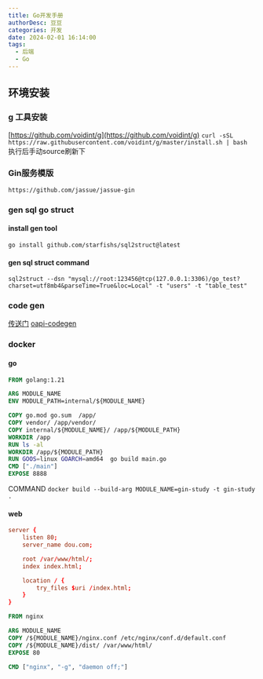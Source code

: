 ```yaml
---
title: Go开发手册
authorDesc: 豆豆
categories: 开发
date: 2024-02-01 16:14:00
tags:
  - 后端
  - Go
---
```

## 环境安装
### g 工具安装

[https://github.com/voidint/g](https://github.com/voidint/g)
`curl -sSL https://raw.githubusercontent.com/voidint/g/master/install.sh | bash`
执行后手动source刷新下

### Gin服务模版

`https://github.com/jassue/jassue-gin`

### gen sql go struct

#### install gen tool

`go install github.com/starfishs/sql2struct@latest`

#### gen sql struct command

`sql2struct --dsn "mysql://root:123456@tcp(127.0.0.1:3306)/go_test?charset=utf8mb4&parseTime=True&loc=Local" -t "users" -t "table_test"`

### code gen 
[传送门](https://ldej.nl/post/generating-go-from-openapi-3/)
[oapi-codegen](https://github.com/deepmap/oapi-codegen)

### docker 

#### go

```Dockerfile
FROM golang:1.21

ARG MODULE_NAME
ENV MODULE_PATH=internal/${MODULE_NAME}

COPY go.mod go.sum  /app/
COPY vendor/ /app/vendor/
COPY internal/${MODULE_NAME}/ /app/${MODULE_PATH}
WORKDIR /app
RUN ls -al
WORKDIR /app/${MODULE_PATH}
RUN GOOS=linux GOARCH=amd64  go build main.go
CMD ["./main"]
EXPOSE 8888
```

COMMAND `docker build --build-arg MODULE_NAME=gin-study -t gin-study .`

#### web
```nginx.conf
server {
    listen 80;
    server_name dou.com;

    root /var/www/html/;
    index index.html;

    location / {
        try_files $uri /index.html;
    }
}
```
```Dockerfile
FROM nginx

ARG MODULE_NAME
COPY /${MODULE_NAME}/nginx.conf /etc/nginx/conf.d/default.conf
COPY /${MODULE_NAME}/dist/ /var/www/html/
EXPOSE 80

CMD ["nginx", "-g", "daemon off;"]
```
